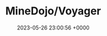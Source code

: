 ---
title: "MineDojo/Voyager"
link: "https://github.com/MineDojo/Voyager"
date: "2023-05-26 23:00:56 +0000"
description: "An Open-Ended Embodied Agent with Large Language Models"
category: "github"
---